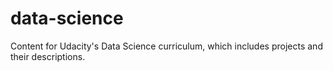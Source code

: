 # data-science
Content for Udacity's Data Science curriculum, which includes projects and their descriptions.
